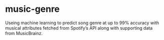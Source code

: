 # music-genre
Useing machine learning to predict song genre at up to 99% accuracy with musical attributes fetched from Spotify’s API along with supporting data from MusicBrainz.
